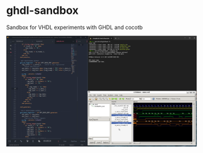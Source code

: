 # ghdl-sandbox
Sandbox for VHDL experiments with GHDL and cocotb

![img/desktop.png](img/desktop.png)

